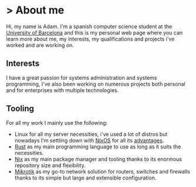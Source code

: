 # > About me
Hi, my name is Adam. I'm a spanish computer science student at the [University of Barcelona](https://web.ub.edu/en/home)
and this is my personal web page where you can learn more about me, my interests, my qualifications and projects i've worked
and are working on.

## Interests
I have a great passion for systems administration and systems programming, I've also been working on numerous projects
both personal and for enterprises with multiple technologies.

## Tooling
For all my work I mainly use the following:
- Linux for all my server necessities, i've used a lot of distros but nowadays I'm settling down with [NixOS](https://nixos.org/)
for all its [advantages](https://itsfoss.com/why-use-nixos/).
- [Rust](https://www.rust-lang.org/) as my main programming language to use as long as it suits the necessities.
- [Nix](https://nixos.org/) as my main package manager and tooling thanks to its enormous repository size and flexibility.
- [Mikrotik](https://mikrotik.com/) as my go-to network solution for routers, switches and firewalls thanks to its simple but large and extensible configuration.
